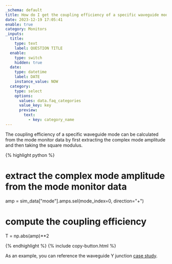 ```yaml
---
_schema: default
title: How do I get the coupling efficiency of a specific waveguide mode?
date: 2023-12-19 17:05:41
enable: true
category: Monitors
_inputs:
  title:
    type: text
    label: QUESTION TITLE
  enable:
    type: switch
    hidden: true
  date:
    type: datetime
    label: DATE
    instance_value: NOW
  category:
    type: select
    options:
      values: data.faq_categories
      value_key: key
      preview:
        text:
          - key: category_name
---
```

The coupling efficiency of a specific waveguide mode can be calculated from the mode monitor data by first extracting the complex mode amplitude and then taking the square modulus.&nbsp;

<div markdown class="code-snippet">{% highlight python %}

# extract the complex mode amplitude from the mode monitor data
amp = sim_data["mode"].amps.sel(mode_index=0, direction="+")

# compute the coupling efficiency
T = np.abs(amp)**2

{% endhighlight %}
{% include copy-button.html %}
</div>

As an example, you can reference the waveguide Y junction [case study](https://www.flexcompute.com/tidy3d/examples/notebooks/YJunction/).